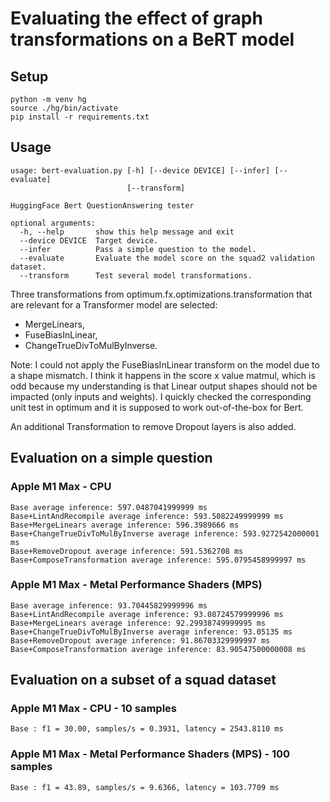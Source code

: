 # Evaluating the effect of graph transformations on a BeRT model

## Setup

````
python -m venv hg
source ./hg/bin/activate
pip install -r requirements.txt
````

## Usage

````
usage: bert-evaluation.py [-h] [--device DEVICE] [--infer] [--evaluate]
                          [--transform]

HuggingFace Bert QuestionAnswering tester

optional arguments:
  -h, --help       show this help message and exit
  --device DEVICE  Target device.
  --infer          Pass a simple question to the model.
  --evaluate       Evaluate the model score on the squad2 validation dataset.
  --transform      Test several model transformations.
````

Three transformations from optimum.fx.optimizations.transformation that are relevant
for a Transformer model are selected:
- MergeLinears,
- FuseBiasInLinear,
- ChangeTrueDivToMulByInverse.

Note: I could not apply the FuseBiasInLinear transform on the model due to a shape mismatch.
I think it happens in the score x value matmul, which is odd because my understanding is that Linear output
shapes should not be impacted (only inputs and weights).
I quickly checked the corresponding unit test in optimum and it is supposed to work out-of-the-box for Bert.

An additional Transformation to remove Dropout layers is also added.

## Evaluation on a simple question

### Apple M1 Max - CPU

````
Base average inference: 597.0487041999999 ms
Base+LintAndRecompile average inference: 593.5082249999999 ms
Base+MergeLinears average inference: 596.3989666 ms
Base+ChangeTrueDivToMulByInverse average inference: 593.9272542000001 ms
Base+RemoveDropout average inference: 591.5362708 ms
Base+ComposeTransformation average inference: 595.0795458999997 ms
````

### Apple M1 Max - Metal Performance Shaders (MPS)

````
Base average inference: 93.70445829999996 ms
Base+LintAndRecompile average inference: 93.08724579999996 ms
Base+MergeLinears average inference: 92.29938749999995 ms
Base+ChangeTrueDivToMulByInverse average inference: 93.05135 ms
Base+RemoveDropout average inference: 91.86703329999997 ms
Base+ComposeTransformation average inference: 83.90547500000008 ms
````

## Evaluation on a subset of a squad dataset

### Apple M1 Max - CPU - 10 samples

````
Base : f1 = 30.00, samples/s = 0.3931, latency = 2543.8110 ms
````

### Apple M1 Max - Metal Performance Shaders (MPS) - 100 samples

````
Base : f1 = 43.89, samples/s = 9.6366, latency = 103.7709 ms
````

